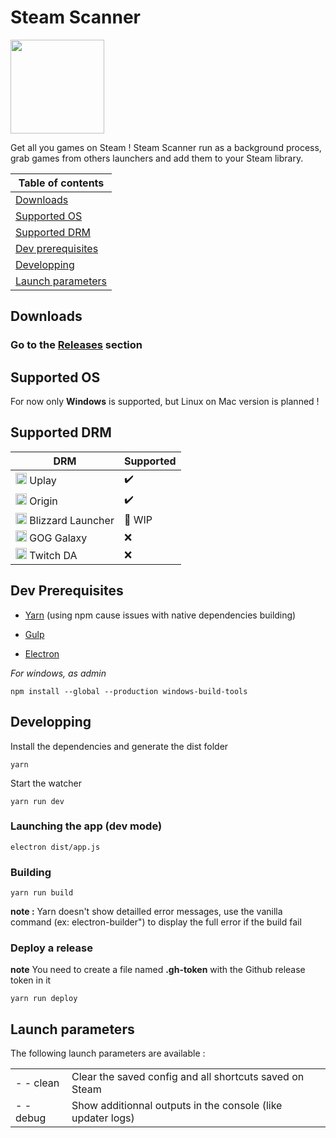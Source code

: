 


# Steam Scanner

<img src="https://i.imgur.com/TQwOYJC.png" width="150px" height="150px">

Get all you games on Steam ! Steam Scanner run as a background process, grab games from others launchers and add them to your Steam library.

| Table of contents |
|--|
| [Downloads](#downloads) |
| [Supported OS](#supported-os) |
| [Supported DRM](#supported-drm) |
| [Dev prerequisites](#dev-prerequisites) |
| [Developping](#developping) |
| [Launch parameters](#launch-parameters) |


## Downloads

### Go to the **[Releases](https://github.com/nj-neer/Steam-Scanner/releases/latest)** section

## Supported OS

For now only **Windows** is supported, but Linux on Mac version is planned !

## Supported DRM

|DRM|Supported  |
|--|--|
| <img src="https://i.imgur.com/C0PYnQH.png" width="18px" height="18px"> Uplay | ✔️ |
| <img src="https://i.imgur.com/0iLlyMK.png" width="18px" height="18px"> Origin | ✔️ |
| <img src="https://i.imgur.com/ffu3VTv.png" width="18px" height="18px"> Blizzard Launcher | 🔁 WIP |
| <img src="https://i.imgur.com/ES8Pr1w.png" width="18px" height="18px"> GOG Galaxy | ❌ |
| <img src="https://i.imgur.com/zN8Cdvs.png" width="18px" height="18px"> Twitch DA | ❌ |


## Dev Prerequisites

* [Yarn](https://yarnpkg.com/lang/en/docs/install)  (using npm cause issues with native dependencies building)

* [Gulp](https://gulpjs.com/)
* [Electron](https://electronjs.org/)

*For windows, as admin*
```
npm install --global --production windows-build-tools
```

## Developping

Install the dependencies and generate the dist folder

```
yarn
```

Start the watcher

```
yarn run dev
```

### Launching the app (dev mode)

```
electron dist/app.js
```

### Building

```
yarn run build
```

**note :** Yarn doesn't show detailled error messages, use the vanilla command (ex: electron-builder") to display the full error if the build fail

### Deploy a release

**note** You need to create a file named **.gh-token** with the Github release token in it

```
yarn run deploy
```

## Launch parameters

The following launch parameters are available :

|  |  |
|--|--|
| - - clean | Clear the saved config and all shortcuts saved on Steam |
| - - debug | Show additionnal outputs in the console (like updater logs) |
